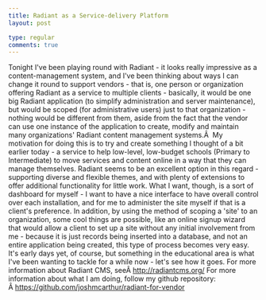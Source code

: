 ```yaml
---
title: Radiant as a Service-delivery Platform
layout: post

type: regular
comments: true
---
```


Tonight I've been playing round with Radiant - it looks really impressive as a
content-management system, and I've been thinking about ways I can change it
round to support vendors - that is, one person or organization offering Radiant
as a service to multiple clients - basically, it would be one big Radiant
application (to simplify administration and server maintenance), but would be
scoped (for administrative users) just to that organization - nothing would be
different from them, aside from the fact that the vendor can use one instance
of the application to create, modify and maintain many organizations' Radiant
content management systems.Â 
My motivation for doing this is to try and create something I thought of a bit
earlier today - a service to help low-level, low-budget schools (Primary to
Intermediate) to move services and content online in a way that they can manage
themselves. Radiant seems to be an excellent option in this regard - supporting
diverse and flexible themes, and with plenty of extensions to offer additional
functionality for little work. What I want, though, is a sort of dashboard for
myself - I want to have a nice interface to have overall control over each
installation, and for me to administer the site myself if that is a client's
preference. In addition, by using the method of scoping a 'site' to an
organization, some cool things are possible, like an online signup wizard that
would allow a client to set up a site without any initial involvement from me -
because it is just records being inserted into a database, and not an entire
application being created, this type of process becomes very easy.
It's early days yet, of course, but something in the educational area is what
I've been wanting to tackle for a while now - let's see how it goes.
For more information about Radiant CMS, seeÂ http://radiantcms.org/
For more information about what I am doing, follow my github repository:
Â https://github.com/joshmcarthur/radiant-for-vendor

